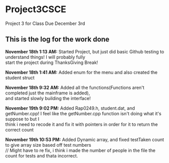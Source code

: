 # Project3CSCE
Project 3 for Class
Due December 3rd
## This is the log for the work done

**November 18th 1:13 AM:**
Started Project, but just did basic Github testing to understand things! I will probably fully  
start the project during ThanksGiving Break!  
  
**November 18th 1:41 AM:**
Added enum for the menu and also created the student struct  
  
**November 18th 9:32 AM:**
Added all the functions(Functions aren't completed just the mainframe is added),  
and started slowly building the interface!  
  
**November 19th 9:02 PM:**
Added Rap0249.h, student.dat, and getNumber.cpp! I feel like the getNumber.cpp function isn't doing what it's suppose to but I  
think i need to recode it and fix it with pointers in order for it to return the correct count  

**November 19th 10:53 PM:**
Added Dynamic array, and fixed testTaken count to give array size based off test numbers  
// Might have to re fix, i think i made the number of people in the file the count for tests and thata incorrect.



